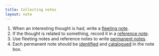 ```yaml
---
title: Collecting notes
layout: note
---
```


1. When an interesting thought is had, write a [fleeting note](./fleeting-notes.md).
2. If the thought is related to something, record it in a [reference note](./reference-notes.md).
3. Use fleeting notes and reference notes to write [permanent notes](./permanent-notes.md).
4. Each permanent note should be [identified](./identifying-notes.md) and [catalogued](./cataloguing-notes.md) in the note box.